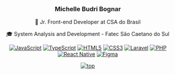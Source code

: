 

<div align="center">
  
  ### Michelle Budri Bognar

  🎨 Jr. Front-end Developer at CSA do Brasil

  🎓 System Analysis and Development - Fatec São Caetano do Sul
</div>


<div align="center">

  <a href="#">![JavaScript](https://img.shields.io/badge/javascript-%23323330.svg?style=for-the-badge&logo=javascript&logoColor=%23F7DF1E)</a>
  <a href="#">![TypeScript](https://img.shields.io/badge/typescript-%23007ACC.svg?style=for-the-badge&logo=typescript&logoColor=white)</a>
  <a href="#">![HTML5](https://img.shields.io/badge/html5-%23E34F26.svg?style=for-the-badge&logo=html5&logoColor=white)</a>
  <a href="#">![CSS3](https://img.shields.io/badge/css3-%231572B6.svg?style=for-the-badge&logo=css3&logoColor=white)</a>
  <a href="#">![Laravel](https://img.shields.io/badge/laravel-%23FF2D20.svg?style=for-the-badge&logo=laravel&logoColor=white)</a>
  <a href="#">![PHP](https://img.shields.io/badge/php-%23777BB4.svg?style=for-the-badge&logo=php&logoColor=white)</a>
  <a href="#">![React Native](https://img.shields.io/badge/react_native-%2320232a.svg?style=for-the-badge&logo=react&logoColor=%2361DAFB)</a>
  <a href="#">![Figma](https://img.shields.io/badge/figma-%23F24E1E.svg?style=for-the-badge&logo=figma&logoColor=white)</a>
 
  <a href="#">![top](https://i.pinimg.com/originals/36/5a/00/365a008c03e860f029eba6ac4edcf77f.gif)</a>

</div>
